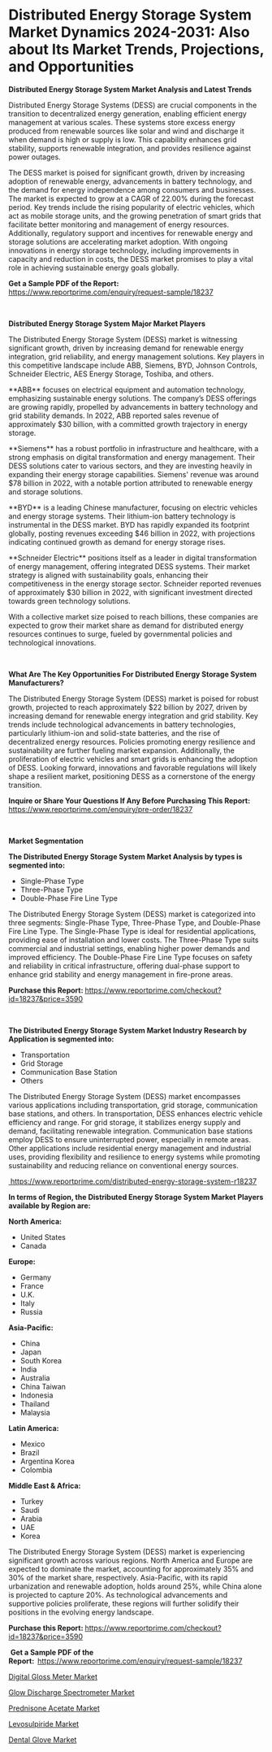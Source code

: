 <p><h1>Distributed Energy Storage System Market Dynamics 2024-2031: Also about Its Market Trends, Projections, and Opportunities</h1></p><p><strong>Distributed Energy Storage System Market Analysis and Latest Trends</strong></p>
<p><p>Distributed Energy Storage Systems (DESS) are crucial components in the transition to decentralized energy generation, enabling efficient energy management at various scales. These systems store excess energy produced from renewable sources like solar and wind and discharge it when demand is high or supply is low. This capability enhances grid stability, supports renewable integration, and provides resilience against power outages.</p><p>The DESS market is poised for significant growth, driven by increasing adoption of renewable energy, advancements in battery technology, and the demand for energy independence among consumers and businesses. The market is expected to grow at a CAGR of 22.00% during the forecast period. Key trends include the rising popularity of electric vehicles, which act as mobile storage units, and the growing penetration of smart grids that facilitate better monitoring and management of energy resources. Additionally, regulatory support and incentives for renewable energy and storage solutions are accelerating market adoption. With ongoing innovations in energy storage technology, including improvements in capacity and reduction in costs, the DESS market promises to play a vital role in achieving sustainable energy goals globally.</p></p>
<p><strong>Get a Sample PDF of the Report:&nbsp;</strong> <a href="https://www.reportprime.com/enquiry/request-sample/18237?utm_campaign=99&utm_medium=2&utm_source=Github&utm_content=ia&utm_term=21112024&utm_id=distributed-energy-storage-system">https://www.reportprime.com/enquiry/request-sample/18237</a></p>
<p>&nbsp;</p>
<p><strong>Distributed Energy Storage System Major Market Players</strong></p>
<p><p>The Distributed Energy Storage System (DESS) market is witnessing significant growth, driven by increasing demand for renewable energy integration, grid reliability, and energy management solutions. Key players in this competitive landscape include ABB, Siemens, BYD, Johnson Controls, Schneider Electric, AES Energy Storage, Toshiba, and others.</p><p>**ABB** focuses on electrical equipment and automation technology, emphasizing sustainable energy solutions. The company’s DESS offerings are growing rapidly, propelled by advancements in battery technology and grid stability demands. In 2022, ABB reported sales revenue of approximately $30 billion, with a committed growth trajectory in energy storage.</p><p>**Siemens** has a robust portfolio in infrastructure and healthcare, with a strong emphasis on digital transformation and energy management. Their DESS solutions cater to various sectors, and they are investing heavily in expanding their energy storage capabilities. Siemens' revenue was around $78 billion in 2022, with a notable portion attributed to renewable energy and storage solutions.</p><p>**BYD** is a leading Chinese manufacturer, focusing on electric vehicles and energy storage systems. Their lithium-ion battery technology is instrumental in the DESS market. BYD has rapidly expanded its footprint globally, posting revenues exceeding $46 billion in 2022, with projections indicating continued growth as demand for energy storage rises.</p><p>**Schneider Electric** positions itself as a leader in digital transformation of energy management, offering integrated DESS systems. Their market strategy is aligned with sustainability goals, enhancing their competitiveness in the energy storage sector. Schneider reported revenues of approximately $30 billion in 2022, with significant investment directed towards green technology solutions.</p><p>With a collective market size poised to reach billions, these companies are expected to grow their market share as demand for distributed energy resources continues to surge, fueled by governmental policies and technological innovations.</p></p>
<p>&nbsp;</p>
<p><strong>What Are The Key Opportunities For Distributed Energy Storage System Manufacturers?</strong></p>
<p><p>The Distributed Energy Storage System (DESS) market is poised for robust growth, projected to reach approximately $22 billion by 2027, driven by increasing demand for renewable energy integration and grid stability. Key trends include technological advancements in battery technologies, particularly lithium-ion and solid-state batteries, and the rise of decentralized energy resources. Policies promoting energy resilience and sustainability are further fueling market expansion. Additionally, the proliferation of electric vehicles and smart grids is enhancing the adoption of DESS. Looking forward, innovations and favorable regulations will likely shape a resilient market, positioning DESS as a cornerstone of the energy transition.</p></p>
<p><strong>Inquire or Share Your Questions If Any Before Purchasing This Report:</strong> <a href="https://www.reportprime.com/enquiry/pre-order/18237?utm_campaign=99&utm_medium=2&utm_source=Github&utm_content=ia&utm_term=21112024&utm_id=distributed-energy-storage-system">https://www.reportprime.com/enquiry/pre-order/18237</a></p>
<p>&nbsp;</p>
<p><strong>Market Segmentation</strong></p>
<p><strong>The Distributed Energy Storage System Market Analysis by types is segmented into:</strong></p>
<p><ul><li>Single-Phase Type</li><li>Three-Phase Type</li><li>Double-Phase Fire Line Type</li></ul></p>
<p><p>The Distributed Energy Storage System (DESS) market is categorized into three segments: Single-Phase Type, Three-Phase Type, and Double-Phase Fire Line Type. The Single-Phase Type is ideal for residential applications, providing ease of installation and lower costs. The Three-Phase Type suits commercial and industrial settings, enabling higher power demands and improved efficiency. The Double-Phase Fire Line Type focuses on safety and reliability in critical infrastructure, offering dual-phase support to enhance grid stability and energy management in fire-prone areas.</p></p>
<p><strong>Purchase this Report:&nbsp;</strong><a href="https://www.reportprime.com/checkout?id=18237&price=3590&utm_campaign=99&utm_medium=2&utm_source=Github&utm_content=ia&utm_term=21112024&utm_id=distributed-energy-storage-system">https://www.reportprime.com/checkout?id=18237&price=3590</a></p>
<p>&nbsp;</p>
<p><strong>The Distributed Energy Storage System Market Industry Research by Application is segmented into:</strong></p>
<p><ul><li>Transportation</li><li>Grid Storage</li><li>Communication Base Station</li><li>Others</li></ul></p>
<p><p>The Distributed Energy Storage System (DESS) market encompasses various applications including transportation, grid storage, communication base stations, and others. In transportation, DESS enhances electric vehicle efficiency and range. For grid storage, it stabilizes energy supply and demand, facilitating renewable integration. Communication base stations employ DESS to ensure uninterrupted power, especially in remote areas. Other applications include residential energy management and industrial uses, providing flexibility and resilience to energy systems while promoting sustainability and reducing reliance on conventional energy sources.</p></p>
<p><a href="https://www.reportprime.com/distributed-energy-storage-system-r18237?utm_campaign=99&utm_medium=2&utm_source=Github&utm_content=ia&utm_term=21112024&utm_id=distributed-energy-storage-system">&nbsp;https://www.reportprime.com/distributed-energy-storage-system-r18237</a></p>
<p><strong>In terms of Region, the Distributed Energy Storage System Market Players available by Region are:</strong></p>
<p>
    <p> <strong> North America: </strong>
        <ul>
            <li>United States</li>
            <li>Canada</li>
        </ul>
        </p> 
    <p> <strong> Europe: </strong>
        <ul>
            <li>Germany</li>
            <li>France</li>
            <li>U.K.</li>
            <li>Italy</li>
            <li>Russia</li>
        </ul>
        </p> 
    <p> <strong> Asia-Pacific: </strong>
        <ul>
            <li>China</li>
            <li>Japan</li>
            <li>South Korea</li>
            <li>India</li>
            <li>Australia</li>
            <li>China Taiwan</li>
            <li>Indonesia</li>
            <li>Thailand</li>
            <li>Malaysia</li>
        </ul>
        </p> 
    <p> <strong> Latin America: </strong>
        <ul>
            <li>Mexico</li>
            <li>Brazil</li>
            <li>Argentina Korea</li>
            <li>Colombia</li>
        </ul>
        </p> 
    <p> <strong> Middle East & Africa: </strong>
        <ul>
            <li>Turkey</li>
            <li>Saudi</li>
            <li>Arabia</li>
            <li>UAE</li>
            <li>Korea</li>
        </ul>
    </p>
    </p>
<p><p>The Distributed Energy Storage System (DESS) market is experiencing significant growth across various regions. North America and Europe are expected to dominate the market, accounting for approximately 35% and 30% of the market share, respectively. Asia-Pacific, with its rapid urbanization and renewable adoption, holds around 25%, while China alone is projected to capture 20%. As technological advancements and supportive policies proliferate, these regions will further solidify their positions in the evolving energy landscape.</p></p>
<p><strong>Purchase this Report: </strong><a href="https://www.reportprime.com/checkout?id=18237&price=3590&utm_campaign=99&utm_medium=2&utm_source=Github&utm_content=ia&utm_term=21112024&utm_id=distributed-energy-storage-system">https://www.reportprime.com/checkout?id=18237&price=3590</a></p>
<p>&nbsp;<strong>Get a Sample PDF of the Report:&nbsp;&nbsp;</strong><a href="https://www.reportprime.com/enquiry/request-sample/18237?utm_campaign=99&utm_medium=2&utm_source=Github&utm_content=ia&utm_term=21112024&utm_id=distributed-energy-storage-system">https://www.reportprime.com/enquiry/request-sample/18237</a></p>
<p><strong></strong></p>
<p><p><a href="https://www.linkedin.com/pulse/comprehensive-analysis-digital-gloss-meter-market-size-b6gsc?utm_campaign=99&utm_medium=2&utm_source=Github&utm_content=ia&utm_term=21112024&utm_id=distributed-energy-storage-system">Digital Gloss Meter Market</a></p><p><a href="https://www.linkedin.com/pulse/analyzing-glow-discharge-spectrometer-market-expected-5k3yc?utm_campaign=99&utm_medium=2&utm_source=Github&utm_content=ia&utm_term=21112024&utm_id=distributed-energy-storage-system">Glow Discharge Spectrometer Market</a></p><p><a href="https://issuu.com/reportprime-2/docs/prednisone-acetate-market-size-2030_6325dea2e40ae4?utm_campaign=99&utm_medium=2&utm_source=Github&utm_content=ia&utm_term=21112024&utm_id=distributed-energy-storage-system">Prednisone Acetate Market</a></p><p><a href="https://issuu.com/reportprime-2/docs/levosulpiride-market-size-2030.pptx_5c6d95bc89b87b?utm_campaign=99&utm_medium=2&utm_source=Github&utm_content=ia&utm_term=21112024&utm_id=distributed-energy-storage-system">Levosulpiride Market</a></p><p><a href="https://www.linkedin.com/pulse/investor-insights-dental-glove-market-projected-cagr-83-2024-2031-ewxwe?utm_campaign=99&utm_medium=2&utm_source=Github&utm_content=ia&utm_term=21112024&utm_id=distributed-energy-storage-system">Dental Glove Market</a></p></p>
